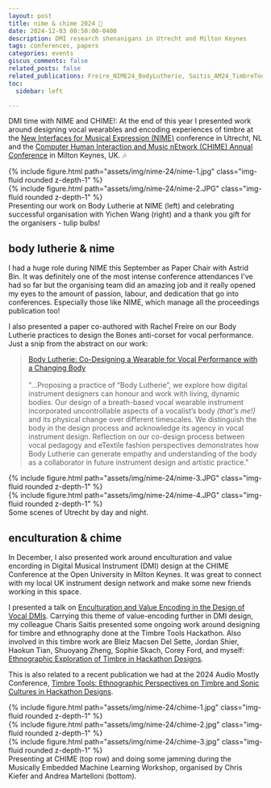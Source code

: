```yaml
---
layout: post
title: nime & chime 2024 🌷
date: 2024-12-03 00:50:00-0400
description: DMI research shenanigans in Utrecht and Milton Keynes 
tags: conferences, papers
categories: events
giscus_comments: false
related_posts: false
related_publications: Freire_NIME24_BodyLutherie, Saitis_AM24_TimbreTools, Saitis_CHIME24_TimbreEthno, Reed_CHIME24_VocalEnculturation
toc:
  sidebar: left

---
```


DMI time with NIME and CHIME!: At the end of this year I presented work around designing vocal wearables and encoding experiences of timbre at the [New Interfaces for Musical Expression (NIME)](https://www.nime2024.org/) conference in Utrecht, NL and the [Computer Human Interaction and Music nEtwork (CHIME) Annual Conference](https://www.chime.ac.uk/chime-annual-conference-2024) in Milton Keynes, UK. 🎶

<div class="row mt-3">
    <div class="col-sm mt-3 mt-md-0">
        {% include figure.html path="assets/img/nime-24/nime-1.jpg" class="img-fluid rounded z-depth-1" %}
    </div>
    <div class="col-sm mt-3 mt-md-0">
        {% include figure.html path="assets/img/nime-24/nime-2.JPG" class="img-fluid rounded z-depth-1" %}
    </div>
</div>
<div class="caption">
    Presenting our work on Body Lutherie at NIME (left) and celebrating successful organisation with Yichen Wang (right) and a thank you gift for the organisers - tulip bulbs!
</div>

## body lutherie & nime

I had a huge role during NIME this September as Paper Chair with Astrid Bin. It was definitely one of the most intense conference attendances I've had so far but the organising team did an amazing job and it really opened my eyes to the amount of passion, labour, and dedication that go into conferences. Especially those like NIME, which manage all the proceedings publication too!

I also presented a paper co-authored with Rachel Freire on our Body Lutherie practices to design the Bones anti-corset for vocal performance. Just a snip from the abstract on our work:

> [Body Lutherie: Co-Designing a Wearable for Vocal Performance with a Changing Body](https://www.courtneynreed.com/assets/pdf/Freire_NIME24_BodyLutherie.pdf)<br><br>"...Proposing a practice of “Body Lutherie”, we explore how digital instrument designers can honour and work with living, dynamic bodies. Our design of a breath-based vocal wearable instrument incorporated uncontrollable aspects of a vocalist’s body _(that's me!)_ and its physical change over different timescales. We distinguish the body in the design process and acknowledge its agency in vocal instrument design. Reflection on our co-design process between vocal pedagogy and eTextile fashion perspectives demonstrates how Body Lutherie can generate empathy and understanding of the body as a collaborator in future instrument design and artistic practice."

<div class="row mt-3">
    <div class="col-sm mt-3 mt-md-0">
        {% include figure.html path="assets/img/nime-24/nime-3.JPG" class="img-fluid rounded z-depth-1" %}
    </div>
    <div class="col-sm mt-3 mt-md-0">
        {% include figure.html path="assets/img/nime-24/nime-4.JPG" class="img-fluid rounded z-depth-1" %}
    </div>
</div>
<div class="caption">
    Some scenes of Utrecht by day and night.
</div>

## enculturation & chime

In December, I also presented work around enculturation and value encording in Digital Musical Instrument (DMI) design at the CHIME Conference at the Open University in Milton Keynes. It was great to connect with my local UK instrument design network and make some new friends working in this space. 

I presented a talk on [Enculturation and Value Encoding in the Design of Vocal DMIs](https://www.courtneynreed.com/assets/pdf/Reed_CHIME24_VocalEnculturation.pdf). Carrying this theme of value-encoding further in DMI design, my colleague Charis Saitis presented some ongoing work around designing for timbre and ethnography done at the Timbre Tools Hackathon. Also involved in this timbre work are Bleiz Macsen Del Sette, Jordan Shier, Haokun Tian, Shuoyang Zheng, Sophie Skach, Corey Ford, and myself: [Ethnographic Exploration of Timbre in Hackathon Designs](https://www.courtneynreed.com/assets/pdf/Saitis_CHIME24_TimbreEthno.pdf). 

This is also related to a recent publication we had at the 2024 Audio Mostly Conference, [Timbre Tools: Ethnographic Perspectives on Timbre and Sonic Cultures in Hackathon Designs](https://www.courtneynreed.com/assets/pdf/Saitis_AM24_TimbreTools.pdf).

<div class="row mt-3">
    <div class="col-sm mt-3 mt-md-0">
        {% include figure.html path="assets/img/nime-24/chime-1.jpg" class="img-fluid rounded z-depth-1" %}
    </div>
    <div class="col-sm mt-3 mt-md-0">
        {% include figure.html path="assets/img/nime-24/chime-2.jpg" class="img-fluid rounded z-depth-1" %}
    </div>
</div>
<div class="row mt-3">
    <div class="col-sm mt-3 mt-md-0">
        {% include figure.html path="assets/img/nime-24/chime-3.jpg" class="img-fluid rounded z-depth-1" %}
    </div>
</div>
<div class="caption">
    Presenting at CHIME (top row) and doing some jamming during the Musically Embedded Machine Learning Workshop, organised by Chris Kiefer and Andrea Martelloni (bottom).
</div>

<!-- To add a table of contents to a post as a sidebar, simply add
```yml
toc:
  sidebar: left
```
to the front matter of the post. The table of contents will be automatically generated from the headings in the post. If you wish to display the sidebar to the right, simply change `left` to `right`. -->





